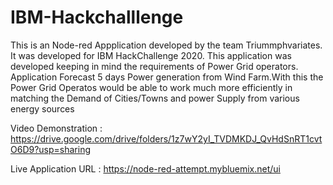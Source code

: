 # IBM-Hackchalllenge

This is an Node-red Appplication developed by the team Triummphvariates.
It was developed for IBM HackChallenge 2020.
This application was developed keeping in mind the requirements of Power Grid operators.
Application Forecast 5 days Power generation from Wind Farm.With this the Power Grid Operatos would be able to work much more efficiently in matching the Demand of Cities/Towns and power Supply from various energy sources  

Video Demonstration  : https://drive.google.com/drive/folders/1z7wY2yI_TVDMKDJ_QvHdSnRT1cvtO6D9?usp=sharing

Live Application URL : https://node-red-attempt.mybluemix.net/ui
